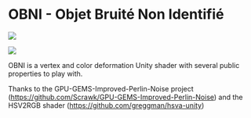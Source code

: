 # OBNI - Objet Bruité Non Identifié

![](https://github.com/alexbourgeois/OBNI/blob/master/ezgif.com-optimize.gif)

![](https://github.com/alexbourgeois/OBNI/blob/master/ezgif.com-gif-maker.gif)

OBNI is a vertex and color deformation Unity shader with several public properties to play with.

Thanks to the GPU-GEMS-Improved-Perlin-Noise project (https://github.com/Scrawk/GPU-GEMS-Improved-Perlin-Noise)
and the HSV2RGB shader (https://github.com/greggman/hsva-unity)
